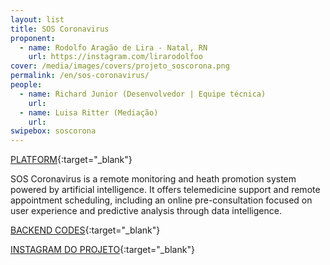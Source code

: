 ```yaml
---
layout: list
title: SOS Coronavirus
proponent:
  - name: Rodolfo Aragão de Lira - Natal, RN 
    url: https://instagram.com/lirarodolfoo 
cover: /media/images/covers/projeto_soscorona.png
permalink: /en/sos-coronavirus/
people:
  - name: Richard Junior (Desenvolvedor | Equipe técnica)
    url: 
  - name: Luisa Ritter (Mediação)
    url: 
swipebox: soscorona
---
```


[PLATFORM](https://soscoronavirus.bubbleapps.io/){:target="_blank"}

SOS Coronavirus is a remote monitoring and heath promotion system powered by artificial intelligence. It offers telemedicine support and remote appointment scheduling, including an online pre-consultation focused on user experience and predictive analysis through data intelligence.

[BACKEND CODES](https://github.com/richardjlv/UpSaude){:target="_blank"}


[INSTAGRAM DO PROJETO](https://instagram.com/upsaudeapp){:target="_blank"}